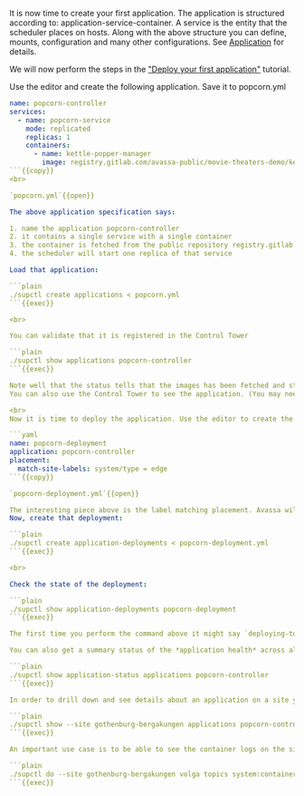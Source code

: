 It is now time to create your first application. The application is structured according to: application-service-container. A service is the entity that the scheduler places on hosts. Along with the above structure you can define, mounts, configuration and many other configurations. See [Application](https://docs.avassa.io/api.html#tag/Applications/operation/v1_config_applications_post) for details.

We will now perform the steps in the ["Deploy your first application"](https://docs.avassa.io/docs/tutorials/first-application) tutorial.

Use the editor and create the following application. Save it to popcorn.yml

```yaml
name: popcorn-controller
services:
  - name: popcorn-service
    mode: replicated
    replicas: 1
    containers:
      - name: kettle-popper-manager
        image: registry.gitlab.com/avassa-public/movie-theaters-demo/kettle-popper-manager
```{{copy}}
<br>

`popcorn.yml`{{open}}

The above application specification says:

1. name the application popcorn-controller
2. it contains a single service with a single container
3. the container is fetched from the public repository registry.gitlab.com/avassa-public/
4. the scheduler will start one replica of that service

Load that application:

```plain
./supctl create applications < popcorn.yml 
```{{exec}}

<br>

You can validate that it is registered in the Control Tower

```plain
./supctl show applications popcorn-controller
```{{exec}}

Note well that the status tells that the images has been fetched and store in the Control Tower registry.
You can also use the Control Tower to see the application. (You may need to refresh the window)

<br>
Now it is time to deploy the application. Use the editor to create the following deployment. Save it in popcorn-deployment.yml

```yaml
name: popcorn-deployment
application: popcorn-controller
placement:
  match-site-labels: system/type = edge
```{{copy}}

`popcorn-deployment.yml`{{open}}

The interesting piece above is the label matching placement. Avassa will find all sites with a matching label and request the scheduler to run it there.
Now, create that deployment:

```plain
./supctl create application-deployments < popcorn-deployment.yml
```{{exec}}

<br>

Check the state of the deployment:

```plain
./supctl show application-deployments popcorn-deployment
```{{exec}}

The first time you perform the command above it might say `deploying-to`, perform the command again and you will most likely see the `deployed-to` state.

You can also get a summary status of the *application health* across all sites

```plain
./supctl show application-status applications popcorn-controller
```{{exec}}

In order to drill down and see details about an application on a site you can do

```plain
./supctl show --site gothenburg-bergakungen applications popcorn-controller 
```{{exec}}

An important use case is to be able to see the container logs on the sites. The command below shows the container logs on the gothenburg-bergakungen since 10 minutes. Note well that you can use tab completion to build the command

```plain
./supctl do --site gothenburg-bergakungen volga topics system:container-logs:popcorn-controller.popcorn-service-1.kettle-popper-manager consume --position-since 10m
```{{exec}}

